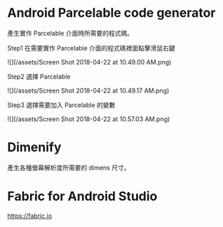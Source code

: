 # Android Parcelable code generator

產生實作 Parcelable 介面時所需要的程式碼。

Step1 在需要實作 Parcelable 介面的程式碼裡面點擊滑鼠右鍵

![](/assets/Screen Shot 2018-04-22 at 10.49.00 AM.png)

Step2 選擇 Parcelable

![](/assets/Screen Shot 2018-04-22 at 10.49.17 AM.png)

Step3 選擇需要加入 Parcelable 的變數

![](/assets/Screen Shot 2018-04-22 at 10.57.03 AM.png)

# Dimenify

產生各種螢幕解析度所需要的 dimens 尺寸。

# Fabric for Android Studio

https://fabric.io

